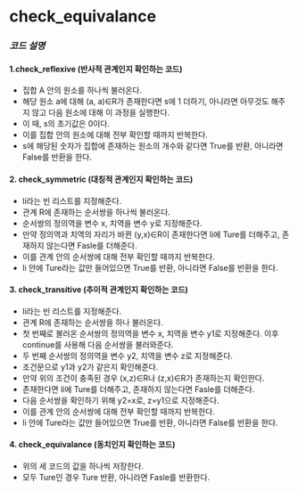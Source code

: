 # **check_equivalance**
### *코드 설명*
#### 1.check_reflexive (반사적 관계인지 확인하는 코드)
* 집합 A 안의 원소를 하나씩 불러온다.
* 해당 원소 a에 대해 (a, a)∈R가 존재한다면 s에 1 더하기, 아니라면 아무것도 해주지 않고 다음 원소에 대해 이 과정을 실행한다.
* 이 때, s의 초기값은 0이다.
* 이를 집합 안의 원소에 대해 전부 확인할 때까지 반복한다.
* s에 해당된 숫자가 집합에 존재하는 원소의 개수와 같다면 True를 반환, 아니라면 False를 반환을 한다.


#### 2. check_symmetric (대칭적 관계인지 확인하는 코드)
* li라는 빈 리스트를 지정해준다.
* 관계 R에 존재하는 순서쌍을 하나씩 불러온다.
* 순서쌍의 정의역을 변수 x, 치역을 변수 y로 지정해준다.
* 만약 정의역과 치역의 자리가 바뀐 (y,x)∈R이 존재한다면 li에 Ture를 더해주고, 존재하지 않는다면 Fasle를 더해준다.
* 이를 관계 안의 순서쌍에 대해 전부 확인할 때까지 반복한다.
* li 안에 Ture라는 값만 들어있으면 True를 반환, 아니라면 False를 반환을 한다.


#### 3. check_transitive (추이적 관계인지 확인하는 코드)
* li라는 빈 리스트를 지정해준다.
* 관계 R에 존재하는 순서쌍을 하나 불러온다.
* 첫 번째로 불러온 순서쌍의 정의역을 변수 x, 치역을 변수 y1로 지정해준다. 이후 continue를 사용해 다음 순서쌍을 불러와준다.
* 두 번째 순서쌍의 정의역을 변수 y2, 치역을 변수 z로 지정해준다.
* 조건문으로 y1과 y2가 같은지 확인해준다.
* 만약 위의 조건이 충족된 경우 (x,z)∈R나 (z,x)∈R가 존재하는지 확인한다.
* 존재한다면 li에 Ture를 더해주고, 존재하지 않는다면 Fasle를 더해준다.
* 다음 순서쌍을 확인하기 위해 y2=x로, z=y1으로 지정해준다.
* 이를 관계 안의 순서쌍에 대해 전부 확인할 때까지 반복한다.
* li 안에 Ture라는 값만 들어있으면 True를 반환, 아니라면 False를 반환을 한다.


#### 4. check_equivalance (동치인지 확인하는 코드)
* 위의 세 코드의 값을 하나씩 저장한다.
* 모두 Ture인 경우 Ture 반환, 아니라면 Fasle를 반환한다.
